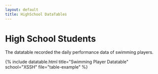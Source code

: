 ```yaml
---
layout: default
title: HighSchool DataTables
---
```


<!-- Page Heading -->
<h1 class="h3 mb-2 text-gray-800">High School Students</h1>
<p class="mb-4">The datatable recorded the daily performance data of swimming players.</p>

{% include datatable.html title="Swimming Player Datatable" school="XSSH" file="table-example" %}
